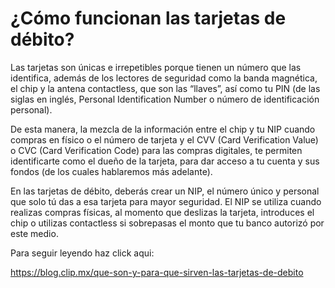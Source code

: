 # ¿Cómo funcionan las tarjetas de débito?

Las tarjetas son únicas e irrepetibles porque tienen un número que las identifica, además de los lectores de seguridad como la banda magnética, el chip y la antena contactless, que son las “llaves”, así como tu PIN (de las siglas en inglés, Personal Identification Number o número de identificación personal).

De esta manera, la mezcla de la información entre el chip y tu NIP cuando compras en físico o el número de tarjeta y el CVV (Card Verification Value) o CVC (Card Verification Code) para las compras digitales, te permiten identificarte como el dueño de la tarjeta, para dar acceso a tu cuenta y sus fondos (de los cuales hablaremos más adelante).

En las tarjetas de débito, deberás crear un NIP, el número único y personal que solo tú das a esa tarjeta para mayor seguridad. El NIP se utiliza cuando realizas compras físicas, al momento que deslizas la tarjeta, introduces el chip o utilizas contactless si sobrepasas el monto que tu banco autorizó por este medio.

Para seguir leyendo haz click aqui:

https://blog.clip.mx/que-son-y-para-que-sirven-las-tarjetas-de-debito
